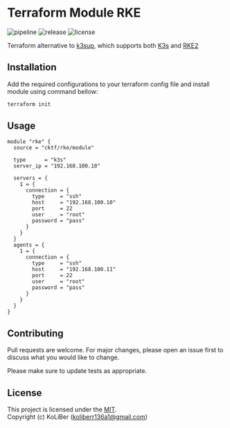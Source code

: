 # Terraform Module RKE

![pipeline](https://github.com/cktf/terraform-module-rke/actions/workflows/cicd.yml/badge.svg)
![release](https://img.shields.io/github/v/release/cktf/terraform-module-rke?display_name=tag)
![license](https://img.shields.io/github/license/cktf/terraform-module-rke)

Terraform alternative to [k3sup](https://github.com/alexellis/k3sup), which supports both [K3s](https://k3s.io/) and [RKE2](https://rke2.io/)

## Installation

Add the required configurations to your terraform config file and install module using command bellow:

```bash
terraform init
```

## Usage

```hcl
module "rke" {
  source = "cktf/rke/module"

  type      = "k3s"
  server_ip = "192.168.100.10"

  servers = {
    1 = {
      connection = {
        type     = "ssh"
        host     = "192.168.100.10"
        port     = 22
        user     = "root"
        password = "pass"
      }
    }
  }
  agents = {
    1 = {
      connection = {
        type     = "ssh"
        host     = "192.168.100.11"
        port     = 22
        user     = "root"
        password = "pass"
      }
    }
  }
}
```

## Contributing

Pull requests are welcome. For major changes, please open an issue first to discuss what you would like to change.

Please make sure to update tests as appropriate.

## License

This project is licensed under the [MIT](LICENSE.md).  
Copyright (c) KoLiBer (koliberr136a1@gmail.com)
